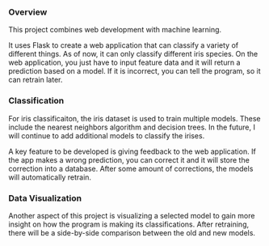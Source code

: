 ### Overview
This project combines web development with machine learning.

It uses Flask to create a web application that can classify a variety of different things. As of now, it can only classify different iris species.
On the web application, you just have to input feature data and it will return a prediction based on a model. If it is incorrect, you can tell
the program, so it can retrain later.

### Classification
For iris classificaiton, the iris dataset is used to train multiple models. These include the nearest neighbors algorithm and decision trees.
In the future, I will continue to add additional models to classify the irises. 

A key feature to be developed is giving feedback to the web application. If the app makes a wrong prediction, you can correct it and it will store
the correction into a database. After some amount of corrections, the models will automatically retrain.

### Data Visualization
Another aspect of this project is visualizing a selected model to gain more insight on how the program is making its classifications. 
After retraining, there will be a side-by-side comparison between the old and new models.
